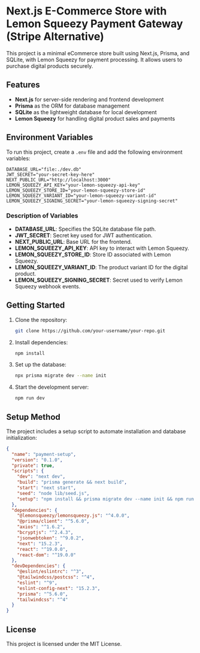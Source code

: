 # Next.js E-Commerce Store with Lemon Squeezy Payment Gateway (Stripe Alternative)

This project is a minimal eCommerce store built using Next.js, Prisma, and SQLite, with Lemon Squeezy for payment processing. It allows users to purchase digital products securely.

## Features
- **Next.js** for server-side rendering and frontend development
- **Prisma** as the ORM for database management
- **SQLite** as the lightweight database for local development
- **Lemon Squeezy** for handling digital product sales and payments

## Environment Variables
To run this project, create a `.env` file and add the following environment variables:

```
DATABASE_URL="file:./dev.db"
JWT_SECRET="your-secret-key-here"
NEXT_PUBLIC_URL="http://localhost:3000"
LEMON_SQUEEZY_API_KEY="your-lemon-squeezy-api-key"
LEMON_SQUEEZY_STORE_ID="your-lemon-squeezy-store-id"
LEMON_SQUEEZY_VARIANT_ID="your-lemon-squeezy-variant-id"
LEMON_SQUEEZY_SIGNING_SECRET="your-lemon-squeezy-signing-secret"
```

### Description of Variables
- **DATABASE_URL**: Specifies the SQLite database file path.
- **JWT_SECRET**: Secret key used for JWT authentication.
- **NEXT_PUBLIC_URL**: Base URL for the frontend.
- **LEMON_SQUEEZY_API_KEY**: API key to interact with Lemon Squeezy.
- **LEMON_SQUEEZY_STORE_ID**: Store ID associated with Lemon Squeezy.
- **LEMON_SQUEEZY_VARIANT_ID**: The product variant ID for the digital product.
- **LEMON_SQUEEZY_SIGNING_SECRET**: Secret used to verify Lemon Squeezy webhook events.

## Getting Started
1. Clone the repository:
   ```sh
   git clone https://github.com/your-username/your-repo.git
   ```
2. Install dependencies:
   ```sh
   npm install
   ```
3. Set up the database:
   ```sh
   npx prisma migrate dev --name init
   ```
4. Start the development server:
   ```sh
   npm run dev
   ```

## Setup Method
The project includes a setup script to automate installation and database initialization:
```json
{
  "name": "payment-setup",
  "version": "0.1.0",
  "private": true,
  "scripts": {
    "dev": "next dev",
    "build": "prisma generate && next build",
    "start": "next start",
    "seed": "node lib/seed.js",
    "setup": "npm install && prisma migrate dev --name init && npm run seed"
  },
  "dependencies": {
    "@lemonsqueezy/lemonsqueezy.js": "^4.0.0",
    "@prisma/client": "^5.6.0",
    "axios": "^1.6.2",
    "bcryptjs": "^2.4.3",
    "jsonwebtoken": "^9.0.2",
    "next": "15.2.3",
    "react": "^19.0.0",
    "react-dom": "^19.0.0"
  },
  "devDependencies": {
    "@eslint/eslintrc": "^3",
    "@tailwindcss/postcss": "^4",
    "eslint": "^9",
    "eslint-config-next": "15.2.3",
    "prisma": "^5.6.0",
    "tailwindcss": "^4"
  }
}
```

## License
This project is licensed under the MIT License.

